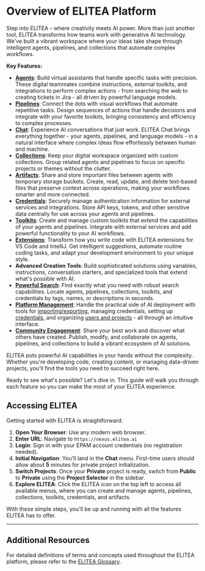 # Overview of ELITEA Platform

Step into ELITEA – where creativity meets AI power. More than just another tool, ELITEA transforms how teams work with generative AI technology. We've built a vibrant workspace where your ideas take shape through intelligent agents, pipelines, and collections that automate complex workflows.

**Key Features:**

* **[Agents](../menus/agents.md)**: Build virtual assistants that handle specific tasks with precision. These digital teammates combine instructions, external toolkits, and integrations to perform complex actions - from searching the web to creating tickets in Jira - all driven by powerful language models.
* **[Pipelines](../menus/pipelines.md)**: Connect the dots with visual workflows that automate repetitive tasks. Design sequences of actions that handle decisions and integrate with your favorite toolkits, bringing consistency and efficiency to complex processes.
* **[Chat](../menus/chat.md)**: Experience AI conversations that just work. ELITEA Chat brings everything together - your agents, pipelines, and language models - in a natural interface where complex ideas flow effortlessly between human and machine.
* **[Collections](../menus/collections.md)**: Keep your digital workspace organized with custom collections. Group related agents and pipelines to focus on specific projects or themes without the clutter.
* **[Artifacts](../menus/artifacts.md)**: Share and store important files between agents with temporary storage buckets. Create, read, update, and delete text-based files that preserve context across operations, making your workflows smarter and more connected.
* **[Credentials](../menus/credentials.md)**: Securely manage authentication information for external services and integrations. Store API keys, tokens, and other sensitive data centrally for use across your agents and pipelines.
* **[Toolkits](../menus/toolkits.md)**: Create and manage custom toolkits that extend the capabilities of your agents and pipelines. Integrate with external services and add powerful functionality to your AI workflows.
* **[Extensions](../integrations/extensions/elitea-code.md)**: Transform how you write code with ELITEA extensions for VS Code and IntelliJ. Get intelligent suggestions, automate routine coding tasks, and adapt your development environment to your unique style.
* **Advanced Creation Tools**: Build sophisticated solutions using variables, instructions, conversation starters, and specialized tools that extend what's possible with AI.
* **[Powerful Search](../features/search-entities.md)**: Find exactly what you need with robust search capabilities. Locate agents, pipelines, collections, toolkits, and credentials by tags, names, or descriptions in seconds.
* **[Platform Management](../menus/settings/settings-overview.md)**: Handle the practical side of AI deployment with tools for [importing/exporting](../features/export-import.md), managing credentials, setting up [credentials](../how-tos/how-to-use-credentials.md), and organizing [users and projects](../features/roles.md) - all through an intuitive interface.
* **[Community Engagement](../features/public-project.md)**: Share your best work and discover what others have created. Publish, modify, and collaborate on agents, pipelines, and collections to build a vibrant ecosystem of AI solutions.

ELITEA puts powerful AI capabilities in your hands without the complexity. Whether you're developing code, creating content, or managing data-driven projects, you'll find the tools you need to succeed right here.

Ready to see what's possible? Let's dive in. This guide will walk you through each feature so you can make the most of your ELITEA experience.

## Accessing ELITEA

Getting started with ELITEA is straightforward:

1. **Open Your Browser**: Use any modern web browser.
2. **Enter URL**: Navigate to `https://nexus.elitea.ai`
3. **Login**: Sign in with your EPAM account credentials (no registration needed).
4. **Initial Navigation**: You'll land in the **Chat** menu. First-time users should allow about **5** minutes for private project initialization.
5. **Switch Projects**: Once your **Private** project is ready, switch from **Public** to **Private** using the **Project Selector** in the sidebar.
6. **Explore ELITEA**: Click the ELITEA icon on the top left to access all available menus, where you can create and manage agents, pipelines, collections, toolkits, credentials, and artifacts.

With these simple steps, you'll be up and running with all the features ELITEA has to offer.

---

## Additional Resources

For detailed definitions of terms and concepts used throughout the ELITEA platform, please refer to the [ELITEA Glossary](glossary.md).